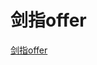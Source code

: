 # 剑指offer
[剑指offer](https://github.com/duolabuaimeng/code/blob/master/code/%E5%89%91%E6%8C%87offer%E7%9B%AE%E5%BD%95.md)
